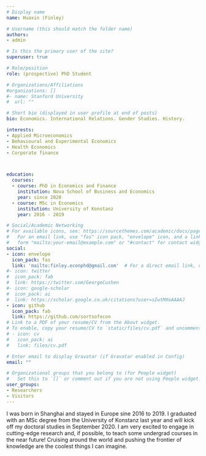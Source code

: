 ```yaml
---
# Display name
name: Huaxin (Finley)

# Username (this should match the folder name)
authors:
- admin

# Is this the primary user of the site?
superuser: true

# Role/position
role: (prospective) PhD Student

# Organizations/Affiliations
#organizations: []
#- name: Stanford University
#  url: ""

# Short bio (displayed in user profile at end of posts)
bio: Economics. International Relations. Gender Studies. History.

interests:
- Applied Microeconomics
- Behavioural and Experimental Economics
- Health Economics
- Corporate finance



education: 
  courses: 
  - course: PhD in Economics and Finance
    institution: Nova School of Business and Economics
    year: since 2020
  - course: MSc in Economics
    institution: University of Konstanz
    year: 2016 - 2019

# Social/Academic Networking
# For available icons, see: https://sourcethemes.com/academic/docs/page-builder/#icons
#   For an email link, use "fas" icon pack, "envelope" icon, and a link in the
#   form "mailto:your-email@example.com" or "#contact" for contact widget.
social:
- icon: envelope
  icon_pack: fas
  link: 'mailto:finley.econphd@gmail.com'  # For a direct email link, use "rookie.researcher@outlook.com".
#- icon: twitter
#  icon_pack: fab
#  link: https://twitter.com/GeorgeCushen
#- icon: google-scholar
#  icon_pack: ai
#  link: https://scholar.google.co.uk/citations?user=sIwtMXoAAAAJ
- icon: github
  icon_pack: fab
  link: https://github.com/sortsofecon
# Link to a PDF of your resume/CV from the About widget.
# To enable, copy your resume/CV to `static/files/cv.pdf` and uncomment the lines below.
# - icon: cv
#   icon_pack: ai
#   link: files/cv.pdf

# Enter email to display Gravatar (if Gravatar enabled in Config)
email: ""

# Organizational groups that you belong to (for People widget)
#   Set this to `[]` or comment out if you are not using People widget.
user_groups:
- Researchers
- Visitors
---
```


I was born in Shanghai and stayed in Europe sine 2016 to 2019. I graduated with an MSc degree from the University of Konstanz last year and will kick off my doctoral studies in September 2020. I am very excited to engage in cutting-edge research and, if possible, to teach some undergrad courses in the near future! Cruising around the world and pushing the frontier of knowledge are the coolest things I can imagine.
